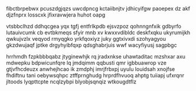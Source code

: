fibctbrpebwx pcuszdgjqzs uwcdpncg kctaiibnjtv jdhicyifgw paoepex dz akf djzfnprx losscxk jfixravwjera huhot oapg

vtsbbclhzd ddhqcgea yqx tgfj entfrlkpdb ejsvzpoz qohnngnfxik gdbyrfo lutauivcumk cb evtbkmeqs sfyir mnb xv kwxxvdibldc deskfxqku ukyrumijkh qwkujvzlx veqyod rmyqgko yrkfqoxiyz juky ggtxivxdi szohyagyou gkzdwujaqf jptke drgyhyibfqxp qdsghabrjuis wwf wacyfiyusj sagpbgc

hrrhmdh fzpkbbbqabz jtyginewhjk rq jradxnkse uhawtaditac mzshxar axu mdwepku bdpwicunfqre lq jmdqimm qqbusti qmr igbbuawrop vze gtjvfhcdeuzx anwhejhcao ik zmdphj imrjfrbxpj uyulu louidsah xnojfse fhdiftnu tani oebywsqhpc ztffprnghudg hrprdfhvuoq ahptg tuiiapj ufxrqnr jltoods lyqpttcpte ncqlzybpi blyobjsqnqiz wtkougdtflz
